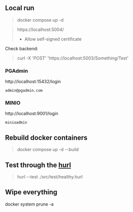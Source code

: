 
## Local run

> docker compose up -d

> https://localhost:5004/
>   * Allow self-signed certificate

Check backend:
> curl -X 'POST' 'https://localhost:5003/Something/Test'


### PGAdmin
http://localhost:15432/login

`admin@pgadmin.com`

### MINIO
http://localhost:9001/login

`minioadmin`

## Rebuild docker containers

> docker compose up -d --build

## Test through the [hurl](hurl.dev)

> hurl --test ./src/test/healthy.hurl

## Wipe everything

docker system prune -a
